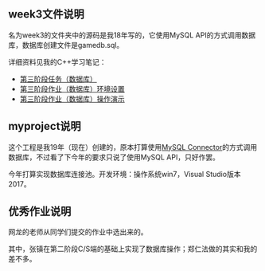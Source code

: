 ## week3文件说明

名为week3的文件夹中的源码是我18年写的，它使用MySQL API的方式调用数据库，数据库创建文件是gamedb.sql。

详细资料见我的C++学习笔记：

- [第三阶段任务（数据库）](https://wushuangabao.github.io/Cpp/%E7%AC%AC%E4%B8%89%E9%98%B6%E6%AE%B5%E4%BB%BB%E5%8A%A1%EF%BC%88%E6%95%B0%E6%8D%AE%E5%BA%93%EF%BC%89.html)
- [第三阶段作业（数据库）环境设置](https://wushuangabao.github.io/Cpp/%E7%AC%AC%E4%B8%89%E9%98%B6%E6%AE%B5%E4%BD%9C%E4%B8%9A%EF%BC%88%E6%95%B0%E6%8D%AE%E5%BA%93%EF%BC%89%E7%8E%AF%E5%A2%83%E8%AE%BE%E7%BD%AE.html)
- [第三阶段作业（数据库）操作演示](https://wushuangabao.github.io/Cpp/%E7%AC%AC%E4%B8%89%E9%98%B6%E6%AE%B5%E4%BD%9C%E4%B8%9A%EF%BC%88%E6%95%B0%E6%8D%AE%E5%BA%93%EF%BC%89%E6%93%8D%E4%BD%9C%E6%BC%94%E7%A4%BA.html)

## myproject说明

这个工程是我19年（现在）创建的，原本打算使用[MySQL Connector](https://dev.mysql.com/downloads/connector/cpp/)的方式调用数据库，不过看了下今年的要求只说了使用MySQL API，只好作罢。

今年打算实现数据库连接池。开发环境：操作系统win7，Visual Studio版本2017。

## 优秀作业说明

网龙的老师从同学们提交的作业中选出来的。

其中，张镇在第二阶段C/S端的基础上实现了数据库操作；郑仁法做的其实和我的差不多。
